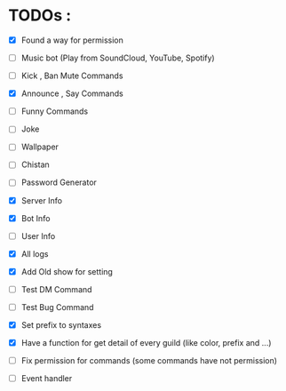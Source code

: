 # TODOs :

- [x] Found a way for permission

- [ ] Music bot (Play from SoundCloud, YouTube, Spotify)

- [ ] Kick , Ban Mute Commands
- [x] Announce , Say Commands

- [ ] Funny Commands
- [ ] Joke
- [ ] Wallpaper
- [ ] Chistan
- [ ] Password Generator
- [x] Server Info
- [x] Bot Info
- [ ] User Info

- [x] All logs

- [x] Add Old show for setting

- [ ] Test DM Command
- [ ] Test Bug Command

- [x] Set prefix to syntaxes
- [x] Have a function for get detail of every guild (like color, prefix and ...)
- [ ] Fix permission for commands (some commands have not permission)
- [ ] Event handler
